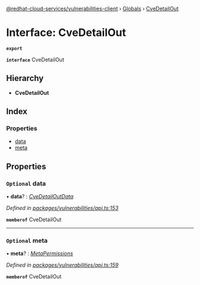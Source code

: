 [@redhat-cloud-services/vulnerabilities-client](../README.md) › [Globals](../globals.md) › [CveDetailOut](cvedetailout.md)

# Interface: CveDetailOut

**`export`** 

**`interface`** CveDetailOut

## Hierarchy

* **CveDetailOut**

## Index

### Properties

* [data](cvedetailout.md#optional-data)
* [meta](cvedetailout.md#optional-meta)

## Properties

### `Optional` data

• **data**? : *[CveDetailOutData](cvedetailoutdata.md)*

*Defined in [packages/vulnerabilities/api.ts:153](https://github.com/RedHatInsights/javascript-clients/blob/master/packages/vulnerabilities/api.ts#L153)*

**`memberof`** CveDetailOut

___

### `Optional` meta

• **meta**? : *[MetaPermissions](metapermissions.md)*

*Defined in [packages/vulnerabilities/api.ts:159](https://github.com/RedHatInsights/javascript-clients/blob/master/packages/vulnerabilities/api.ts#L159)*

**`memberof`** CveDetailOut
